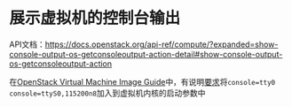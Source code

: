 # 展示虚拟机的控制台输出

API文档：https://docs.openstack.org/api-ref/compute/?expanded=show-console-output-os-getconsoleoutput-action-detail#show-console-output-os-getconsoleoutput-action

在[OpenStack Virtual Machine Image Guide](https://docs.openstack.org/image-guide/)中，有说明[要求](https://docs.openstack.org/image-guide/openstack-images.html#ensure-image-writes-boot-log-to-console)将`console=tty0 console=ttyS0,115200n8`加入到虚拟机内核的启动参数中


